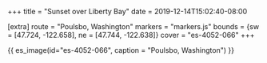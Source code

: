 +++
title = "Sunset over Liberty Bay"
date = 2019-12-14T15:02:40-08:00

[extra]
route = "Poulsbo, Washington"
markers = "markers.js"
bounds = {sw = [47.724, -122.658], ne = [47.744, -122.638]}
cover = "es-4052-066"
+++

<!-- more -->

{{ es_image(id="es-4052-066", caption = "Poulsbo, Washington") }}
